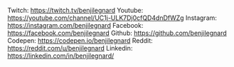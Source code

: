 Twitch: https://twitch.tv/benjilegnard
Youtube: https://youtube.com/channel/UC1j-ULK7Dj0cfQD4dnDfWZg
Instagram: https://instagram.com/benjilegnard
Facebook: https://facebook.com/benjilegnard
Github: https://github.com/benjilegnard
Codepen: https://codepen.io/benjilegnard
Reddit: https://reddit.com/u/benjilegnard
Linkedin: https://linkedin.com/in/benjilegnard/

